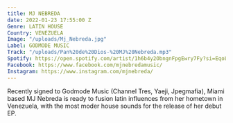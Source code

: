 ```yaml
---
title: MJ NEBREDA
date: 2022-01-23 17:55:00 Z
Genre: LATIN HOUSE
Country: VENEZUELA
Image: "/uploads/Mj_Nebreda.jpg"
Label: GODMODE MUSIC
Track: "/uploads/Pan%20de%20Dios-%20MJ%20Nebreda.mp3"
Spotify: https://open.spotify.com/artist/1h6b4y2ObngnFpgEwry7Fy?si=EqoLv1IfRlKxGyjCXIKvlQ
Facebook: https://www.facebook.com/mjnebredamusic/
Instagram: https://www.instagram.com/mjnebreda/
---
```


Recently signed to Godmode Music (Channel Tres, Yaeji, Jpegmafia), Miami based MJ Nebreda is ready to fusion latin influences from her hometown in Venezuela, with the most moder house sounds for the release of her debut EP.